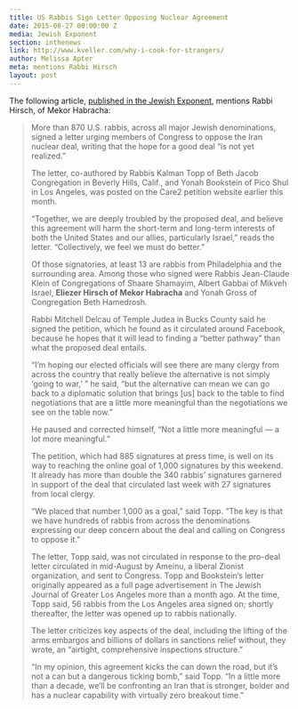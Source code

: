 ```yaml
---
title: US Rabbis Sign Letter Opposing Nuclear Agreement
date: 2015-08-27 00:00:00 Z
media: Jewish Exponent
section: inthenews
link: http://www.kveller.com/why-i-cook-for-strangers/
author: Melissa Apter
meta: mentions Rabbi Hirsch
layout: post
---
```


The following article, [published in the Jewish Exponent](http://jewishexponent.com/headlines/2015/08/us-rabbis-sign-letter-opposing-nuclear-agreement), mentions Rabbi Hirsch, of Mekor Habracha:

>More than 870 U.S. rabbis, across all major Jewish denominations, signed a letter urging members of Congress to oppose the Iran nuclear deal, writing that the hope for a good deal “is not yet realized.”
>
>The letter, co-authored by Rabbis Kalman Topp of Beth Jacob Congregation in Beverly Hills, Calif., and Yonah Bookstein of Pico Shul in Los Angeles, was posted on the Care2 petition website earlier this month.
>
>“Together, we are deeply troubled by the proposed deal, and believe this agreement will harm the short-term and long-term interests of both the United States and our allies, particularly Israel,” reads the letter. “Collectively, we feel we must do better.”
>
>Of those signatories, at least 13 are rabbis from Philadelphia and the surrounding area. Among those who signed were Rabbis Jean-Claude Klein of Congregations of Shaare Shamayim, Albert Gabbai of Mikveh Israel, **Eliezer Hirsch of Mekor Habracha** and Yonah Gross of Congregation Beth Hamedrosh.
>
>Rabbi Mitchell Delcau of Temple Judea in Bucks County said he signed the petition, which he found as it circulated around Facebook, because he hopes that it will lead to finding a “better pathway” than what the proposed deal entails.
>
>“I’m hoping our elected officials will see there are many clergy from across the country that really believe the alternative is not simply ‘going to war,’ ” he said, “but the alternative can mean we can go back to a diplomatic solution that brings [us] back to the table to find negotiations that are a little more meaningful than the negotiations we see on the table now.”
>
>He paused and corrected himself, “Not a little more meaningful — a lot more meaningful.”
>
>The petition, which had 885 signatures at press time, is well on its way to reaching the online goal of 1,000 signatures by this weekend. It already has more than double the 340 rabbis’ signatures garnered in support of the deal that circulated last week with 27 signatures from local clergy.
>
>“We placed that number 1,000 as a goal,” said Topp. “The key is that we have hundreds of rabbis from across the denominations expressing our deep concern about the deal and calling on Congress to oppose it.”
>
>The letter, Topp said, was not circulated in response to the pro-deal letter circulated in mid-August by Ameinu, a liberal Zionist organization, and sent to Congress. Topp and Bookstein’s letter originally appeared as a full page advertisement in The Jewish Journal of Greater Los Angeles more than a month ago. At the time, Topp said, 56 rabbis from the Los Angeles area signed on; shortly thereafter, the letter was opened up to rabbis nationally.
>
>The letter criticizes key aspects of the deal, including the lifting of the arms embargos and billions of dollars in sanctions relief without, they wrote, an “airtight, comprehensive inspections structure.”
>
>“In my opinion, this agreement kicks the can down the road, but it’s not a can but a dangerous ticking bomb,” said Topp. “In a little more than a decade, we’ll be confronting an Iran that is stronger, bolder and has a nuclear capability with virtually zero breakout time.”